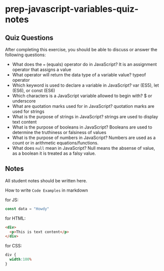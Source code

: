 # prep-javascript-variables-quiz-notes

## Quiz Questions

After completing this exercise, you should be able to discuss or answer the following questions:

- What does the `=` (equals) operator do in JavaScript?
It is an assignment operator that assigns a value
- What operator will return the data type of a variable value?
typeof operator
- Which keyword is used to declare a variable in JavaScript?
var (ES5), let (ES6), or const (ES6)
- Which characters is a JavaScript variable allowed to begin with?
$ or underscore
- What are quotation marks used for in JavaScript?
quotation marks are used for strings
- What is the purpose of strings in JavaScript?
strings are used to display text content
- What is the purpose of booleans in JavaScript?
Booleans are used to determine the truthiness or falsiness of values
- What is the purpose of numbers in JavaScript?
Numbers are used as a count or in arithmetic equations/functions.
- What does `null` mean in JavaScript?
Null means the absense of value, as a boolean it is treated as a falsy value.
## Notes

All student notes should be written here.


How to write `Code Examples` in markdown

for JS:
```javascript
const data = "Howdy"
```

for HTML:
```html
<div>
  <p>This is text content</p>
</div>
```

for CSS:
```css
div {
  width:100%
}
```
